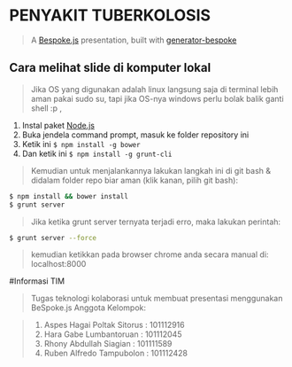 # PENYAKIT TUBERKOLOSIS
> A [Bespoke.js](http://markdalgleish.com/projects/bespoke.js) presentation, built with [generator-bespoke](https://github.com/markdalgleish/generator-bespoke)

## Cara melihat slide di komputer lokal
> Jika OS yang digunakan adalah linux langsung saja di terminal lebih aman pakai sudo su, tapi jika OS-nya windows perlu bolak balik ganti shell :p ,


1. Instal paket [Node.js](http://nodejs.org)
2. Buka jendela command prompt, masuk ke folder repository ini
3. Ketik ini `$ npm install -g bower`
4. Dan ketik ini `$ npm install -g grunt-cli`

> Kemudian untuk menjalankannya lakukan langkah ini di git bash & didalam folder repo biar aman (klik kanan, pilih git bash):

```bash
$ npm install && bower install
$ grunt server
```

> Jika ketika grunt server ternyata terjadi erro, maka lakukan perintah:

```bash
$ grunt server --force
```
> kemudian ketikkan pada browser chrome anda secara manual di: 
> localhost:8000

#Informasi TIM

> Tugas teknologi kolaborasi untuk membuat presentasi menggunakan BeSpoke.js
> Anggota Kelompok:

> 1. Aspes Hagai Poltak Sitorus	: 101112916
> 2. Hara Gabe Lumbantoruan	   	: 101112045
> 3. Rhony Abdullah Siagian	  	: 101111589
> 4. Ruben Alfredo Tampubolon	  : 101112428
